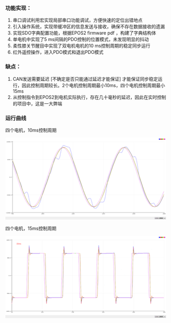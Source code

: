 ### 功能实现：

1. 串口调试利用宏实现局部串口功能调试，方便快速的定位出错地点
2. 引入操作系统，实现带缓冲区的信息发送与接收，确保不存在数据接收的遗漏
3. 实现SDO字典配置功能，根据EPOS2 firmware pdf ，构建了字典结构体
4. 单电机中实现了5 ms间隔的PDO控制的位置模式，未发现明显的抖动
5. 柔性膝关节醒目中实现了双电机电机的10 ms控制周期的稳定同步运行
6. 红外遥控操作，进入PDO模式和退出PDO模式







### 缺点：

1. CAN发送需要延迟 [不确定是否只能通过延迟才能保证] 才能保证同步稳定运行，因此控制周期较长。2个电机控制周期最小10ms，四个电机控制周期最小15ms
2. 从控制指令到EPOS2到电机实际执行，存在几十毫秒的延迟，因此在实时控制的项目中，这是一大弊端



### 运行曲线

四个电机，10ms控制周期

<img src="img\正弦波控制测试.jpg" alt="正弦波控制测试" style="zoom:67%;" />

四个电机，15ms控制周期

<img src="img\方波测试.png" alt="方波测试" style="zoom:80%;" />